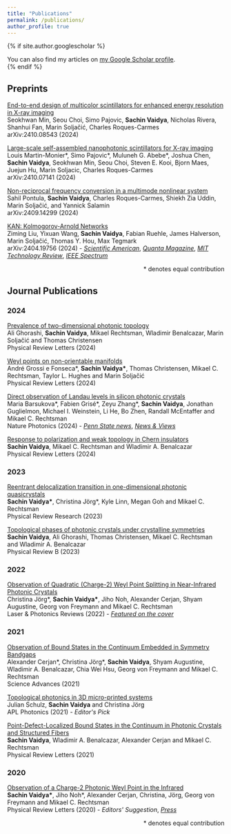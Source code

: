 ```yaml
---
title: "Publications"
permalink: /publications/
author_profile: true
---
```


{% if site.author.googlescholar %}
  <div class="wordwrap">You can also find my articles on <a href="{{site.author.googlescholar}}">my Google Scholar profile</a>.</div>
{% endif %}

## Preprints 
[End-to-end design of multicolor scintillators for enhanced energy resolution in X-ray imaging](https://arxiv.org/abs/2410.08543)\
Seokhwan Min, Seou Choi, Simo Pajovic, **Sachin Vaidya**, Nicholas Rivera, Shanhui Fan, Marin Soljačić, Charles Roques-Carmes\
arXiv:2410.08543 (2024) 

[Large-scale self-assembled nanophotonic scintillators for X-ray imaging](https://arxiv.org/abs/2410.07141)\
Louis Martin-Monier\*, Simo Pajovic\*, Muluneh G. Abebe\*, Joshua Chen, **Sachin Vaidya**, Seokhwan Min, Seou Choi, Steven E. Kooi, Bjorn Maes, Juejun Hu, Marin Soljacic, Charles Roques-Carmes\
arXiv:2410.07141 (2024)

[Non-reciprocal frequency conversion in a multimode nonlinear system](https://arxiv.org/abs/2409.14299)\
Sahil Pontula, **Sachin Vaidya**, Charles Roques-Carmes, Shiekh Zia Uddin, Marin Soljačić, and Yannick Salamin\
arXiv:2409.14299 (2024)

[KAN: Kolmogorov-Arnold Networks](https://arxiv.org/abs/2404.19756)\
Ziming Liu, Yixuan Wang, **Sachin Vaidya**, Fabian Ruehle, James Halverson, Marin Soljačić, Thomas Y. Hou, Max Tegmark\
arXiv:2404.19756 (2024) - [*Scientific American*](https://www.scientificamerican.com/article/an-alternative-to-conventional-neural-networks-could-help-reveal-what-ai-is/), [*Quanta Magazine*](https://www.quantamagazine.org/novel-architecture-makes-neural-networks-more-understandable-20240911/), [*MIT Technology Review*](https://www.technologyreview.com/2024/08/30/1103385/a-new-way-to-build-neural-networks-could-make-ai-more-understandable/), [*IEEE Spectrum*](https://spectrum.ieee.org/kan-neural-network)

<div style="text-align: right"> * denotes equal contribution </div>

## Journal Publications

### 2024

[Prevalence of two-dimensional photonic topology](https://journals.aps.org/prl/abstract/10.1103/PhysRevLett.133.056602)\
Ali Ghorashi, **Sachin Vaidya**, Mikael Rechtsman, Wladimir Benalcazar, Marin Soljačić and Thomas Christensen\
Physical Review Letters (2024)

[Weyl points on non-orientable manifolds](https://journals.aps.org/prl/abstract/10.1103/PhysRevLett.132.266601)\
André Grossi e Fonseca\*, **Sachin Vaidya\***, Thomas Christensen, Mikael C. Rechtsman, Taylor L. Hughes and Marin Soljačić\
Physical Review Letters (2024)

[Direct observation of Landau levels in silicon photonic crystals](https://www.nature.com/articles/s41566-024-01425-y)\
Maria Barsukova\*, Fabien Grisé\*, Zeyu Zhang\*, **Sachin Vaidya**, Jonathan Guglielmon, Michael I. Weinstein, Li He, Bo Zhen, Randall McEntaffer and Mikael C. Rechtsman\
Nature Photonics (2024) - [*Penn State news*](https://science.psu.edu/news/Rechtsman4-2024), [*News & Views*](https://www.nature.com/articles/s41566-024-01453-8)

[Response to polarization and weak topology in Chern insulators](https://journals.aps.org/prl/abstract/10.1103/PhysRevLett.132.116602)\
**Sachin Vaidya**, Mikael C. Rechtsman and Wladimir A. Benalcazar\
Physical Review Letters (2024)

### 2023

[Reentrant delocalization transition in one-dimensional photonic quasicrystals](https://journals.aps.org/prresearch/abstract/10.1103/PhysRevResearch.5.033170)\
**Sachin Vaidya\***, Christina Jörg\*, Kyle Linn, Megan Goh and Mikael C. Rechtsman\
Physical Review Research (2023)

[Topological phases of photonic crystals under crystalline symmetries](https://journals.aps.org/prb/abstract/10.1103/PhysRevB.108.085116)\
**Sachin Vaidya**, Ali Ghorashi, Thomas Christensen, Mikael C. Rechtsman and Wladimir A. Benalcazar\
Physical Review B (2023)

### 2022

[Observation of Quadratic (Charge-2) Weyl Point Splitting in Near-Infrared Photonic Crystals](https://onlinelibrary.wiley.com/doi/10.1002/lpor.202100452)\
Christina Jörg\*, **Sachin Vaidya\***, Jiho Noh, Alexander Cerjan, Shyam Augustine, Georg von Freymann and Mikael C. Rechtsman\
Laser & Photonics Reviews (2022) - [*Featured on the cover*](https://onlinelibrary.wiley.com/doi/10.1002/lpor.202270002)

### 2021 

[Observation of Bound States in the Continuum Embedded in Symmetry Bandgaps](https://www.science.org/doi/10.1126/sciadv.abk1117)\
Alexander Cerjan\*, Christina Jörg\*, **Sachin Vaidya**, Shyam Augustine, Wladimir A. Benalcazar, Chia Wei Hsu, Georg von Freymann and Mikael C. Rechtsman\
Science Advances (2021)

[Topological photonics in 3D micro-printed systems](https://pubs.aip.org/aip/app/article/6/8/080901/123708/Topological-photonics-in-3D-micro-printed-systems)\
Julian Schulz, **Sachin Vaidya** and Christina Jörg\
APL Photonics (2021) - *Editor's Pick*

[Point-Defect-Localized Bound States in the Continuum in Photonic Crystals and Structured Fibers](https://journals.aps.org/prl/abstract/10.1103/PhysRevLett.127.023605)\
**Sachin Vaidya**, Wladimir A. Benalcazar, Alexander Cerjan and Mikael C. Rechtsman\
Physical Review Letters (2021)

### 2020 

[Observation of a Charge-2 Photonic Weyl Point in the Infrared](https://journals.aps.org/prl/abstract/10.1103/PhysRevLett.125.253902)\
**Sachin Vaidya\***, Jiho Noh\*, Alexander Cerjan, Christina, Jörg, Georg von Freymann and Mikael C. Rechtsman\
Physical Review Letters (2020) - *Editors' Suggestion*, [*Press*](https://pro-physik.de/nachrichten/weyl-punkte-im-infrarotlicht)

<div style="text-align: right"> * denotes equal contribution </div>
